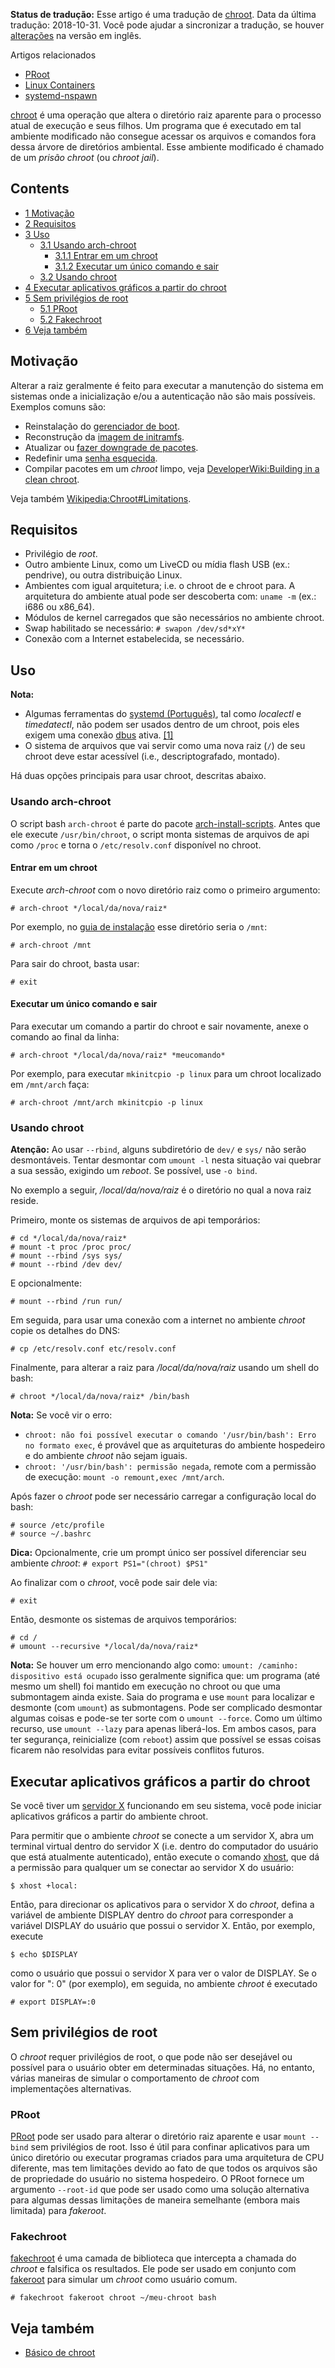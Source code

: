 **Status de tradução:** Esse artigo é uma tradução de [chroot](/index.php/Chroot "Chroot"). Data da última tradução: 2018-10-31\. Você pode ajudar a sincronizar a tradução, se houver [alterações](https://wiki.archlinux.org/index.php?title=Chroot&diff=0&oldid=552163) na versão em inglês.

Artigos relacionados

*   [PRoot](/index.php/PRoot_(Portugu%C3%AAs) "PRoot (Português)")
*   [Linux Containers](/index.php/Linux_Containers_(Portugu%C3%AAs) "Linux Containers (Português)")
*   [systemd-nspawn](/index.php/Systemd-nspawn "Systemd-nspawn")

[chroot](https://en.wikipedia.org/wiki/pt:Chroot "wikipedia:pt:Chroot") é uma operação que altera o diretório raiz aparente para o processo atual de execução e seus filhos. Um programa que é executado em tal ambiente modificado não consegue acessar os arquivos e comandos fora dessa árvore de diretórios ambiental. Esse ambiente modificado é chamado de um *prisão chroot* (ou *chroot jail*).

## Contents

*   [1 Motivação](#Motiva.C3.A7.C3.A3o)
*   [2 Requisitos](#Requisitos)
*   [3 Uso](#Uso)
    *   [3.1 Usando arch-chroot](#Usando_arch-chroot)
        *   [3.1.1 Entrar em um chroot](#Entrar_em_um_chroot)
        *   [3.1.2 Executar um único comando e sair](#Executar_um_.C3.BAnico_comando_e_sair)
    *   [3.2 Usando chroot](#Usando_chroot)
*   [4 Executar aplicativos gráficos a partir do chroot](#Executar_aplicativos_gr.C3.A1ficos_a_partir_do_chroot)
*   [5 Sem privilégios de root](#Sem_privil.C3.A9gios_de_root)
    *   [5.1 PRoot](#PRoot)
    *   [5.2 Fakechroot](#Fakechroot)
*   [6 Veja também](#Veja_tamb.C3.A9m)

## Motivação

Alterar a raiz geralmente é feito para executar a manutenção do sistema em sistemas onde a inicialização e/ou a autenticação não são mais possíveis. Exemplos comuns são:

*   Reinstalação do [gerenciador de boot](/index.php/Gerenciador_de_boot "Gerenciador de boot").
*   Reconstrução da [imagem de initramfs](/index.php/Mkinitcpio "Mkinitcpio").
*   Atualizar ou [fazer downgrade de pacotes](/index.php/Fazer_downgrade_de_pacote "Fazer downgrade de pacote").
*   Redefinir uma [senha esquecida](/index.php/Recupera%C3%A7%C3%A3o_de_senha "Recuperação de senha").
*   Compilar pacotes em um *chroot* limpo, veja [DeveloperWiki:Building in a clean chroot](/index.php/DeveloperWiki:Building_in_a_clean_chroot "DeveloperWiki:Building in a clean chroot").

Veja também [Wikipedia:Chroot#Limitations](https://en.wikipedia.org/wiki/Chroot#Limitations "wikipedia:Chroot").

## Requisitos

*   Privilégio de *root*.
*   Outro ambiente Linux, como um LiveCD ou mídia flash USB (ex.: pendrive), ou outra distribuição Linux.
*   Ambientes com igual arquitetura; i.e. o chroot de e chroot para. A arquitetura do ambiente atual pode ser descoberta com: `uname -m` (ex.: i686 ou x86_64).
*   Módulos de kernel carregados que são necessários no ambiente chroot.
*   Swap habilitado se necessário: `# swapon /dev/sd*xY*` 
*   Conexão com a Internet estabelecida, se necessário.

## Uso

**Nota:**

*   Algumas ferramentas do [systemd (Português)](/index.php/Systemd_(Portugu%C3%AAs) "Systemd (Português)"), tal como *localectl* e *timedatectl*, não podem ser usados dentro de um chroot, pois eles exigem uma conexão [dbus](/index.php/Dbus "Dbus") ativa. [[1]](https://github.com/systemd/systemd/issues/798#issuecomment-126568596)
*   O sistema de arquivos que vai servir como uma nova raiz (`/`) de seu chroot deve estar acessível (i.e., descriptografado, montado).

Há duas opções principais para usar chroot, descritas abaixo.

### Usando arch-chroot

O script bash `arch-chroot` é parte do pacote [arch-install-scripts](https://www.archlinux.org/packages/?name=arch-install-scripts). Antes que ele execute `/usr/bin/chroot`, o script monta sistemas de arquivos de api como `/proc` e torna o `/etc/resolv.conf` disponível no chroot.

#### Entrar em um chroot

Execute *arch-chroot* com o novo diretório raiz como o primeiro argumento:

```
# arch-chroot */local/da/nova/raiz*

```

Por exemplo, no [guia de instalação](/index.php/Guia_de_instala%C3%A7%C3%A3o "Guia de instalação") esse diretório seria o `/mnt`:

```
# arch-chroot /mnt

```

Para sair do chroot, basta usar:

```
# exit

```

#### Executar um único comando e sair

Para executar um comando a partir do chroot e sair novamente, anexe o comando ao final da linha:

```
# arch-chroot */local/da/nova/raiz* *meucomando*

```

Por exemplo, para executar `mkinitcpio -p linux` para um chroot localizado em `/mnt/arch` faça:

```
# arch-chroot /mnt/arch mkinitcpio -p linux

```

### Usando chroot

**Atenção:** Ao usar `--rbind`, alguns subdiretório de `dev/` e `sys/` não serão desmontáveis. Tentar desmontar com `umount -l` nesta situação vai quebrar a sua sessão, exigindo um *reboot*. Se possível, use `-o bind`.

No exemplo a seguir, */local/da/nova/raiz* é o diretório no qual a nova raiz reside.

Primeiro, monte os sistemas de arquivos de api temporários:

```
# cd */local/da/nova/raiz*
# mount -t proc /proc proc/
# mount --rbind /sys sys/
# mount --rbind /dev dev/

```

E opcionalmente:

```
# mount --rbind /run run/

```

Em seguida, para usar uma conexão com a internet no ambiente *chroot* copie os detalhes do DNS:

```
# cp /etc/resolv.conf etc/resolv.conf

```

Finalmente, para alterar a raiz para */local/da/nova/raiz* usando um shell do bash:

```
# chroot */local/da/nova/raiz* /bin/bash

```

**Nota:** Se você vir o erro:

*   `chroot: não foi possível executar o comando '/usr/bin/bash': Erro no formato exec`, é provável que as arquiteturas do ambiente hospedeiro e do ambiente *chroot* não sejam iguais.
*   `chroot: '/usr/bin/bash': permissão negada`, remote com a permissão de execução: `mount -o remount,exec /mnt/arch`.

Após fazer o *chroot* pode ser necessário carregar a configuração local do bash:

```
# source /etc/profile
# source ~/.bashrc

```

**Dica:** Opcionalmente, crie um prompt único ser possível diferenciar seu ambiente *chroot*: `# export PS1="(chroot) $PS1"` 

Ao finalizar com o *chroot*, você pode sair dele via:

```
# exit

```

Então, desmonte os sistemas de arquivos temporários:

```
# cd /
# umount --recursive */local/da/nova/raiz*

```

**Nota:** Se houver um erro mencionando algo como: `umount: /caminho: dispositivo está ocupado` isso geralmente significa que: um programa (até mesmo um shell) foi mantido em execução no chroot ou que uma submontagem ainda existe. Saia do programa e use `mount` para localizar e desmonte (com `umount`) as submontagens. Pode ser complicado desmontar algumas coisas e pode-se ter sorte com o `umount --force`. Como um último recurso, use `umount --lazy` para apenas liberá-los. Em ambos casos, para ter segurança, reinicialize (com `reboot`) assim que possível se essas coisas ficarem não resolvidas para evitar possíveis conflitos futuros.

## Executar aplicativos gráficos a partir do chroot

Se você tiver um [servidor X](/index.php/Servidor_X "Servidor X") funcionando em seu sistema, você pode iniciar aplicativos gráficos a partir do ambiente chroot.

Para permitir que o ambiente *chroot* se conecte a um servidor X, abra um terminal virtual dentro do servidor X (i.e. dentro do computador do usuário que está atualmente autenticado), então execute o comando [xhost](/index.php/Xhost_(Portugu%C3%AAs) "Xhost (Português)"), que dá a permissão para qualquer um se conectar ao servidor X do usuário:

```
$ xhost +local:

```

Então, para direcionar os aplicativos para o servidor X do *chroot*, defina a variável de ambiente DISPLAY dentro do *chroot* para corresponder a variável DISPLAY do usuário que possui o servidor X. Então, por exemplo, execute

```
$ echo $DISPLAY

```

como o usuário que possui o servidor X para ver o valor de DISPLAY. Se o valor for ": 0" (por exemplo), em seguida, no ambiente *chroot* é executado

```
# export DISPLAY=:0

```

## Sem privilégios de root

O *chroot* requer privilégios de root, o que pode não ser desejável ou possível para o usuário obter em determinadas situações. Há, no entanto, várias maneiras de simular o comportamento de *chroot* com implementações alternativas.

### PRoot

[PRoot](/index.php/PRoot_(Portugu%C3%AAs) "PRoot (Português)") pode ser usado para alterar o diretório raiz aparente e usar `mount --bind` sem privilégios de root. Isso é útil para confinar aplicativos para um único diretório ou executar programas criados para uma arquitetura de CPU diferente, mas tem limitações devido ao fato de que todos os arquivos são de propriedade do usuário no sistema hospedeiro. O PRoot fornece um argumento `--root-id` que pode ser usado como uma solução alternativa para algumas dessas limitações de maneira semelhante (embora mais limitada) para *fakeroot*.

### Fakechroot

[fakechroot](https://www.archlinux.org/packages/?name=fakechroot) é uma camada de biblioteca que intercepta a chamada do *chroot* e falsifica os resultados. Ele pode ser usado em conjunto com [fakeroot](https://www.archlinux.org/packages/?name=fakeroot) para simular um *chroot* como usuário comum.

```
# fakechroot fakeroot chroot ~/meu-chroot bash

```

## Veja também

*   [Básico de chroot](https://help.ubuntu.com/community/BasicChroot)